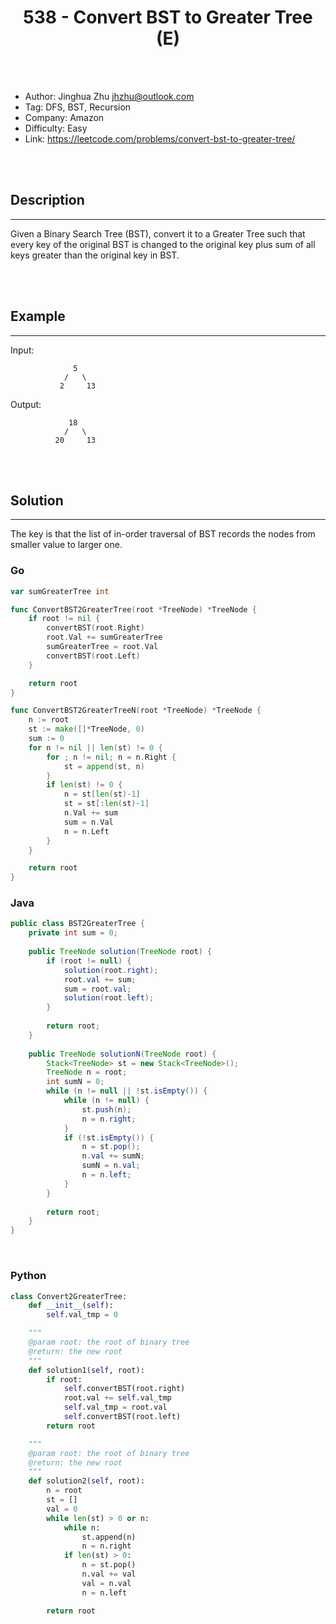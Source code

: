 # <center>538 - Convert BST to Greater Tree (E)</center> 



<br></br>

* Author: Jinghua Zhu <jhzhu@outlook.com>
* Tag: DFS, BST, Recursion
* Company: Amazon
* Difficulty: Easy
* Link: https://leetcode.com/problems/convert-bst-to-greater-tree/

<br></br>



## Description
----
Given a Binary Search Tree (BST), convert it to a Greater Tree such that every key of the original BST is changed to the original key plus sum of all keys greater than the original key in BST.

<br></br>



## Example
----
Input:
```
              5
            /   \
           2     13
```

Output:
```
             18
            /   \
          20     13
```

<br></br>



## Solution
----
The key is that the list of in-order traversal of BST records the nodes from smaller value to larger one.


### Go
```go
var sumGreaterTree int

func ConvertBST2GreaterTree(root *TreeNode) *TreeNode {
	if root != nil {
		convertBST(root.Right)
		root.Val += sumGreaterTree
		sumGreaterTree = root.Val
		convertBST(root.Left)
	}

	return root
}
```

```go
func ConvertBST2GreaterTreeN(root *TreeNode) *TreeNode {
	n := root
	st := make([]*TreeNode, 0)
	sum := 0
	for n != nil || len(st) != 0 {
		for ; n != nil; n = n.Right {
			st = append(st, n)
		}
		if len(st) != 0 {
			n = st[len(st)-1]
			st = st[:len(st)-1]
			n.Val += sum
			sum = n.Val
			n = n.Left
		}
	}

	return root
}
```


### Java
```java
public class BST2GreaterTree {
	private int sum = 0;
	
	public TreeNode solution(TreeNode root) {
        if (root != null) {
        	solution(root.right);
            root.val += sum;
            sum = root.val;
            solution(root.left);
        }
        
        return root;
    }
	
	public TreeNode solutionN(TreeNode root) {
        Stack<TreeNode> st = new Stack<TreeNode>();
        TreeNode n = root;
        int sumN = 0;
        while (n != null || !st.isEmpty()) {
            while (n != null) {
                st.push(n);
                n = n.right;
            }
            if (!st.isEmpty()) {
                n = st.pop();
                n.val += sumN;
                sumN = n.val;
                n = n.left;
            }
        }
        
        return root;
    }
}
```

<br>


### Python
```python
class Convert2GreaterTree:
    def __init__(self):
        self.val_tmp = 0

    """
    @param root: the root of binary tree
    @return: the new root
    """
    def solution1(self, root):
        if root:
            self.convertBST(root.right)
            root.val += self.val_tmp
            self.val_tmp = root.val
            self.convertBST(root.left)
        return root

    """
    @param root: the root of binary tree
    @return: the new root
    """
    def solution2(self, root):
        n = root
        st = []
        val = 0
        while len(st) > 0 or n:
            while n:
                st.append(n)
                n = n.right
            if len(st) > 0:
                n = st.pop()
                n.val += val
                val = n.val
                n = n.left

        return root
```